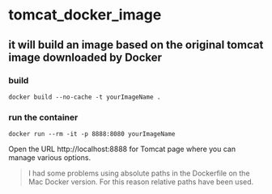 # tomcat_docker_image
## it will build an image based on the original tomcat image downloaded by Docker

### build
`docker build --no-cache -t yourImageName .`

### run the container
`docker run --rm -it -p 8888:8080 yourImageName`

Open the URL http://localhost:8888 for Tomcat page where you can manage various options.

> I had some problems using absolute paths in the Dockerfile on the Mac Docker version. For this reason relative paths have been used.